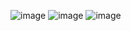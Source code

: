 ![image](https://github.com/user-attachments/assets/c16a504a-c85e-4ffc-81e3-614973e1e390)
![image](https://github.com/user-attachments/assets/f589ee3b-c12e-496c-9c76-90284b260a51)
![image](https://github.com/user-attachments/assets/e97f430c-678e-4168-8ec1-7314312b044c)
